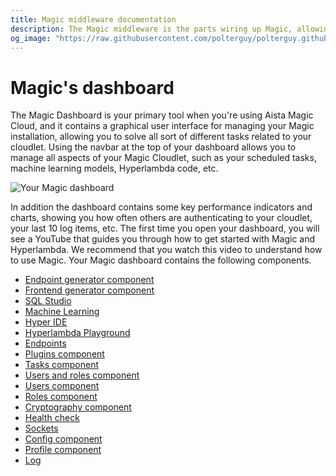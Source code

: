 ```yaml
---
title: Magic middleware documentation
description: The Magic middleware is the parts wiring up Magic, allowing you to use Magic in your own projects, providing you with a default backend for your own frontend apps, authentication, authorisation, and CRUD endpoints wrapping your database(s).
og_image: "https://raw.githubusercontent.com/polterguy/polterguy.github.io/master/images/Aista-Magic-Cloud.jpeg"
---
```


# Magic's dashboard

The Magic Dashboard is your primary tool when you're using Aista Magic Cloud, and it contains a graphical
user interface for managing your Magic installation, allowing you to solve all sort of different tasks
related to your cloudlet. Using the navbar at the top of your dashboard allows you to manage all aspects
of your Magic Cloudlet, such as your scheduled tasks, machine learning models, Hyperlambda code, etc.

![Your Magic dashboard](https://raw.githubusercontent.com/polterguy/polterguy.github.io/master/images/Aista-Magic-Cloud.jpeg)

In addition the dashboard contains some key performance indicators and charts, showing you how often
others are authenticating to your cloudlet, your last 10 log items, etc. The first time you open your dashboard,
you will see a YouTube that guides you through how to get started with Magic and Hyperlambda. We recommend
that you watch this video to understand how to use Magic. Your Magic dashboard contains the following components.

* [Endpoint generator component](/documentation/magic/components/crudifier/backend/)
* [Frontend generator component](/documentation/magic/components/crudifier/frontend/)
* [SQL Studio](/documentation/magic/components/sql/)
* [Machine Learning](/documentation/magic/components/machine-learning/)
* [Hyper IDE](/documentation/magic/components/hyper-ide/)
* [Hyperlambda Playground](/documentation/magic/components/evaluator/)
* [Endpoints](/documentation/magic/components/endpoints/)
* [Plugins component](/documentation/magic/components/bazar/)
* [Tasks component](/documentation/magic/components/tasks/)
* [Users and roles component](/documentation/magic/components/auth/)
* [Users component](/documentation/magic/components/auth/users/)
* [Roles component](/documentation/magic/components/auth/roles/)
* [Cryptography component](/documentation/magic/components/crypto/)
* [Health check](/documentation/magic/components/assumptions/)
* [Sockets](/documentation/magic/components/sockets/)
* [Config component](/documentation/magic/components/config/)
* [Profile component](/documentation/magic/components/profile/)
* [Log](/documentation/magic/components/log/)
